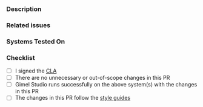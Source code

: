 <!-- Add a description -->
### Description

<!-- List any related issues (if applicable) -->
### Related issues

<!-- List the systems you have tested this PR on (e.g: Windows 10, Ubuntu 20 LTS, etc) -->
### Systems Tested On

<!-- A couple of things to check -->
### Checklist
- [ ] I signed the [CLA](https://cla-assistant.io/GimelStudio/GimelStudio)
- [ ] There are no unnecessary or out-of-scope changes in this PR
- [ ] Gimel Studio runs successfully on the above system(s) with the changes in this PR
- [ ] The changes in this PR follow the [style guides](https://github.com/GimelStudio/GimelStudio/wiki/Development-process#styleguides)
